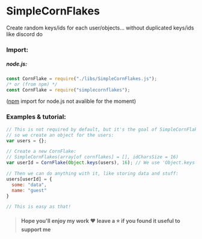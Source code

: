 # SimpleCornFlakes

Create random keys/ids for each user/objects... without duplicated keys/ids like discord do

### Import:
##### node.js:
```javascript
const CornFlake = require("./libs/SimpleCornFlakes.js");
/* or (from npm) */
const CornFlake = require("simplecornflakes");
```
([npm](https://www.npmjs.com/) import for node.js not avalible for the moment)

### Examples & tutorial:
```javascript
// This is not required by default, but it's the goal of SimpleCornFlakes to create unique Ids for each users,
// so we create an object for the users:
var users = {};

// Create a new CornFlake:
// SimpleCornFlakes(array[of cornflakes] = [], idCharsSize = 16)
var userId = CornFlake(Object.keys(users), 16); // We use 'Object.keys' to create an array from an object

// Then we can do anything with it, like storing data and stuff:
users[userId] = {
  some: "data",
  name: "guest"
}

// This is easy as that!
```

> #### Hope you'll enjoy my work ❤️ leave a ⭐️ if you found it useful to support me
